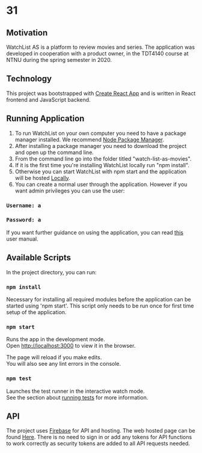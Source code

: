 # 31

## Motivation
WatchList AS is a platform to review movies and series. The application was developed in cooperation with a product owner, in the TDT4140 course at NTNU during the spring semester in 2020.

## Technology
This project was bootstrapped with [Create React App](https://github.com/facebook/create-react-app) and is written in React frontend and JavaScript backend.

## Running Application

1. To run WatchList on your own computer you need to have a package manager installed. We recommend [Node Package Manager](https://www.npmjs.com/get-npm).
2. After installing a package manager you need to download the project and open up the command line.
3. From the command line go into the folder titled "watch-list-as-movies".
4. If it is the first time you're installing WatchList locally run "npm install".
5. Otherwise you can start WatchList with npm start and the application will be hosted [Locally](http://localhost:3000).
6. You can create a normal user through the application. However if you want admin privileges you can use the user:
### `Username: a`
### `Password: a` 

If you want further guidance on using the application, you can read [this](https://gitlab.stud.idi.ntnu.no/tdt4140-2020/31/-/wikis/Wiki-1:-Brukermanual) user manual.

## Available Scripts

In the project directory, you can run:

### `npm install`

Necessary for installing all required modules before the application can be started using 'npm start'. This script only needs to be run once for first time setup of the application.

### `npm start`

Runs the app in the development mode.<br />
Open [http://localhost:3000](http://localhost:3000) to view it in the browser.

The page will reload if you make edits.<br />
You will also see any lint errors in the console.

### `npm test`

Launches the test runner in the interactive watch mode.<br />
See the section about [running tests](https://facebook.github.io/create-react-app/docs/running-tests) for more information.

## API

The project uses [Firebase](https://firebase.google.com/docs/web/setup) for API and hosting. The web hosted page can be found [Here](https://watchlistas.web.app/). There is no need to sign in or add any tokens for API functions to work correctly as security tokens are added to all API requests needed.
